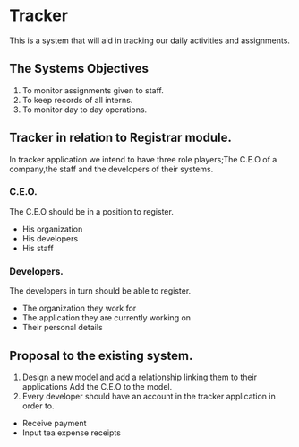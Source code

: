 # Tracker

This is a system that will aid in tracking our daily activities and assignments.

## The Systems Objectives

1. To monitor assignments given to staff.
2. To keep records of all interns.
3. To monitor day to day operations.

## Tracker in relation to Registrar module.

In tracker application we intend to have three role players;The C.E.O of a 
company,the staff and the developers of their systems.
### C.E.O.

The C.E.O should be in a position to register.

- His organization
- His developers
- His staff

### Developers.

The developers in turn should be able to register.

- The organization they work for
- The application they are currently working on
- Their personal details


## Proposal to the existing system.

1. Design a new model and add a relationship linking them to their applications
Add the C.E.O to the model.
2. Every developer should have an account in the tracker application in order
to.

- Receive payment
- Input tea expense receipts


